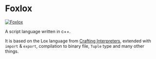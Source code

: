 # Foxlox
[![Foxlox](https://circleci.com/gh/lone-wolf-akela/foxlox.svg?style=shield&circle-token=40f2d8d801afc71d2b997a0a4288c1ae4875e950)](https://circleci.com/gh/lone-wolf-akela/foxlox)



A script language written in c++.

It is based on the Lox language from [Crafting Interpreters](https://craftinginterpreters.com/), extended with `import` & `export`, compilation to binary file, `Tuple` type and many other things.

